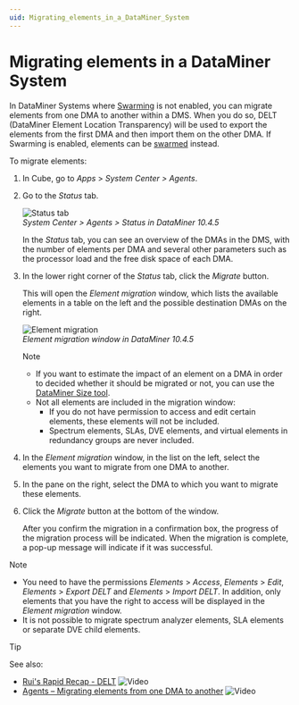 ```yaml
---
uid: Migrating_elements_in_a_DataMiner_System
---
```


# Migrating elements in a DataMiner System

In DataMiner Systems where [Swarming](xref:Swarming) is not enabled, you can migrate elements from one DMA to another within a DMS. When you do so, DELT (DataMiner Element Location Transparency) will be used to export the elements from the first DMA and then import them on the other DMA. If Swarming is enabled, elements can be [swarmed](xref:SwarmingElements) instead.

To migrate elements:

1. In Cube, go to *Apps* > *System Center \> Agents*.

1. Go to the *Status* tab.

   ![Status tab](~/user-guide/images/Status_Tab.png)<br>*System Center > Agents > Status in DataMiner 10.4.5*

   In the *Status* tab, you can see an overview of the DMAs in the DMS, with the number of elements per DMA and several other parameters such as the processor load and the free disk space of each DMA.

1. In the lower right corner of the *Status* tab, click the *Migrate* button.

   This will open the *Element migration* window, which lists the available elements in a table on the left and the possible destination DMAs on the right.

   ![Element migration](~/user-guide/images/Element_Migration.png)<br>*Element migration window in DataMiner 10.4.5*

   > [!NOTE]
   >
   > - If you want to estimate the impact of an element on a DMA in order to decided whether it should be migrated or not, you can use the [DataMiner Size tool](xref:DataMinerSizeTool).
   > - Not all elements are included in the migration window:
   >   - If you do not have permission to access and edit certain elements, these elements will not be included.
   >   - Spectrum elements, SLAs, DVE elements, and virtual elements in redundancy groups are never included.

1. In the *Element migration* window, in the list on the left, select the elements you want to migrate from one DMA to another.

1. In the pane on the right, select the DMA to which you want to migrate these elements.

1. Click the *Migrate* button at the bottom of the window.

   After you confirm the migration in a confirmation box, the progress of the migration process will be indicated. When the migration is complete, a pop-up message will indicate if it was successful.

> [!NOTE]
>
> - You need to have the permissions *Elements* > *Access*, *Elements* > *Edit*, *Elements* > *Export DELT* and *Elements* > *Import DELT*. In addition, only elements that you have the right to access will be displayed in the *Element migration* window.
> - It is not possible to migrate spectrum analyzer elements, SLA elements or separate DVE child elements.

> [!TIP]
> See also:
>
> - [Rui's Rapid Recap - DELT](https://community.dataminer.services/video/ruis-rapid-recap-delt/) ![Video](~/user-guide/images/video_Duo.png)
> - [Agents – Migrating elements from one DMA to another](https://community.dataminer.services/video/agents-migrating-elements-from-one-dma-to-another/) ![Video](~/user-guide/images/video_Duo.png)
